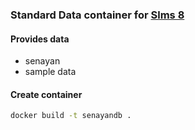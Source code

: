 ### Standard Data container for [Slms 8](https://github.com/amanuDigm/learn-slims8Docker/tree/master/database)

#### Provides data
* senayan
* sample data

#### Create container
```bash
docker build -t senayandb .
```
